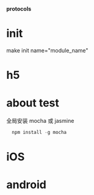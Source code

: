 
**protocols**

# init
make init name="module_name"

# h5
# about test 
全局安装 mocha  或 jasmine
``` js
  npm install -g mocha
``` 


# iOS


# android
## 



